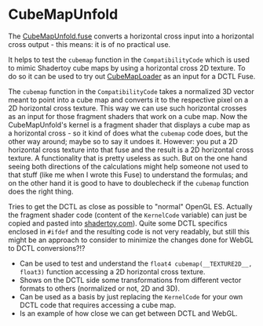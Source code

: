 # CubeMapUnfold


The [CubeMapUnfold.fuse](CubeMapUnfold.fuse) converts a horizontal cross input into a horizontal cross output - this means: it is of no practical use.

It helps to test the `cubemap` function in the `CompatibilityCode` which is used to mimic Shadertoy cube maps by using a horizontal cross 2D texture. To do so it can be used to try out [CubeMapLoader](../CubeMapLoader.md) as an input for a DCTL Fuse.

The `cubemap` function in the `CompatibilityCode` takes a normalized 3D vector meant to point into a cube map and converts it to the respective pixel on a 2D horizontal cross texture. This way we can use such horizontal crosses as an input for those fragment shaders that work on a cube map. Now the CubeMapUnfold's kernel is a fragment shader that displays a cube map as a horizontal cross - so it kind of does what the `cubemap` code does, but the other way around; maybe so to say it undoes it. However: you put a 2D horizontal cross texture into that fuse and the result is a 2D horizontal cross texture. A functionality that is pretty useless as such. But on the one hand seeing both directions of the calculations might help someone not used to that stuff (like me when I wrote this Fuse) to understand the formulas; and on the other hand it is good to have to doublecheck if the `cubemap` function does the right thing.

Tries to get the DCTL as close as possible to "normal" OpenGL ES. Actually the fragment shader code (content of the `KernelCode` variable) can just be copied and pasted into [shadertoy.com](https://www.shadertoy.com/view/7sBcRh)). Quite some DCTL specifics enclosed in `#ifdef` and the resulting code is not very readably, but still this might be an approach to consider to minimize the changes done for WebGL to DCTL conversions?!?

* Can be used to test and understand the `float4 cubemap(__TEXTURE2D__, float3)` function accessing a 2D horizontal cross texture.
* Shows on the DCTL side some transformations from different vector formats to others (normalized or not, 2D and 3D).
* Can be used as a basis by just replacing the `KernelCode` for your own DCTL code that requires accessing a cube map.
* Is an example of how close we can get between DCTL and WebGL.
